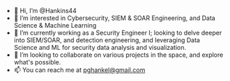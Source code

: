- 👋 Hi, I’m @Hankins44
- 👀 I’m interested in Cybersecurity, SIEM & SOAR Engineering, and Data Science & Machine Learning
- 🌱 I’m currently working as a Security Engineer I; looking to delve deeper into SIEM/SOAR, and detection engineering, and leveraging Data Science and ML for security data analysis and visualization.
- 💞️ I’m looking to collaborate on various projects in the space, and explore what's possible.
- 📫 You can reach me at pghankel@gmail.com

<!---
Hankins44/Hankins44 is a ✨ special ✨ repository because its `README.md` (this file) appears on your GitHub profile.
You can click the Preview link to take a look at your changes.
--->
